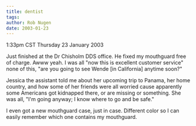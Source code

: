 ```yaml
---
title: dentist
tags: 
author: Rob Nugen
date: 2003-01-23
---
```


<p class=date>1:33pm CST Thursday 23 January 2003</p>

<p>Just finished at the Dr Chisholm DDS office.  He fixed my
mouthguard free of charge.  Awww yeah.  I was all "now this is
excellent customer service" none of this, "are you going to see Wende
[in California] anytime soon?"</p>

<p>Jessica the assistant told me about her upcoming trip to Panama,
her home country, and how some of her friends were all worried cause
apparently some Americans got kidnapped there, or are missing or
something.  She was all, "I'm going anyway; I know where to go and be
safe."</p>

<p>I even got a new mouthguard case, just in case.  Different color so
I can easily remember which one contains my mouthguard.</p>
